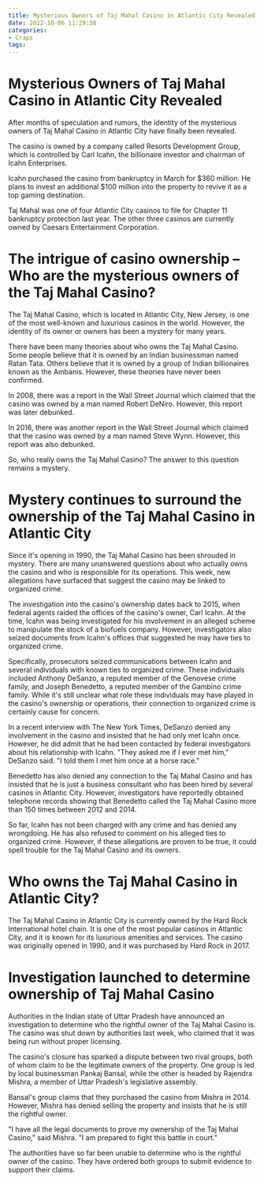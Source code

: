 ```yaml
---
title: Mysterious Owners of Taj Mahal Casino in Atlantic City Revealed 
date: 2022-10-06 11:29:58
categories:
- Craps
tags:
---
```



#  Mysterious Owners of Taj Mahal Casino in Atlantic City Revealed 

After months of speculation and rumors, the identity of the mysterious owners of Taj Mahal Casino in Atlantic City have finally been revealed.

The casino is owned by a company called Resorts Development Group, which is controlled by Carl Icahn, the billionaire investor and chairman of Icahn Enterprises.

Icahn purchased the casino from bankruptcy in March for $360 million. He plans to invest an additional $100 million into the property to revive it as a top gaming destination.

Taj Mahal was one of four Atlantic City casinos to file for Chapter 11 bankruptcy protection last year. The other three casinos are currently owned by Caesars Entertainment Corporation.

#  The intrigue of casino ownership –Who are the mysterious owners of the Taj Mahal Casino? 

The Taj Mahal Casino, which is located in Atlantic City, New Jersey, is one of the most well-known and luxurious casinos in the world. However, the identity of its owner or owners has been a mystery for many years.

There have been many theories about who owns the Taj Mahal Casino. Some people believe that it is owned by an Indian businessman named Ratan Tata. Others believe that it is owned by a group of Indian billionaires known as the Ambanis. However, these theories have never been confirmed.

In 2008, there was a report in the Wall Street Journal which claimed that the casino was owned by a man named Robert DeNiro. However, this report was later debunked.

In 2016, there was another report in the Wall Street Journal which claimed that the casino was owned by a man named Steve Wynn. However, this report was also debunked.

So, who really owns the Taj Mahal Casino? The answer to this question remains a mystery.

#  Mystery continues to surround the ownership of the Taj Mahal Casino in Atlantic City 

Since it's opening in 1990, the Taj Mahal Casino has been shrouded in mystery. There are many unanswered questions about who actually owns the casino and who is responsible for its operations. This week, new allegations have surfaced that suggest the casino may be linked to organized crime.

The investigation into the casino's ownership dates back to 2015, when federal agents raided the offices of the casino's owner, Carl Icahn. At the time, Icahn was being investigated for his involvement in an alleged scheme to manipulate the stock of a biofuels company. However, investigators also seized documents from Icahn's offices that suggested he may have ties to organized crime.

Specifically, prosecutors seized communications between Icahn and several individuals with known ties to organized crime. These individuals included Anthony DeSanzo, a reputed member of the Genovese crime family, and Joseph Benedetto, a reputed member of the Gambino crime family. While it's still unclear what role these individuals may have played in the casino's ownership or operations, their connection to organized crime is certainly cause for concern.

In a recent interview with The New York Times, DeSanzo denied any involvement in the casino and insisted that he had only met Icahn once. However, he did admit that he had been contacted by federal investigators about his relationship with Icahn. "They asked me if I ever met him," DeSanzo said. "I told them I met him once at a horse race."

Benedetto has also denied any connection to the Taj Mahal Casino and has insisted that he is just a business consultant who has been hired by several casinos in Atlantic City. However, investigators have reportedly obtained telephone records showing that Benedetto called the Taj Mahal Casino more than 150 times between 2012 and 2014.

So far, Icahn has not been charged with any crime and has denied any wrongdoing. He has also refused to comment on his alleged ties to organized crime. However, if these allegations are proven to be true, it could spell trouble for the Taj Mahal Casino and its owners.

#  Who owns the Taj Mahal Casino in Atlantic City? 

The Taj Mahal Casino in Atlantic City is currently owned by the Hard Rock International hotel chain. It is one of the most popular casinos in Atlantic City, and it is known for its luxurious amenities and services. The casino was originally opened in 1990, and it was purchased by Hard Rock in 2017.

#  Investigation launched to determine ownership of Taj Mahal Casino

Authorities in the Indian state of Uttar Pradesh have announced an investigation to determine who the rightful owner of the Taj Mahal Casino is. The casino was shut down by authorities last week, who claimed that it was being run without proper licensing.

The casino's closure has sparked a dispute between two rival groups, both of whom claim to be the legitimate owners of the property. One group is led by local businessman Pankaj Bansal, while the other is headed by Rajendra Mishra, a member of Uttar Pradesh's legislative assembly.

Bansal's group claims that they purchased the casino from Mishra in 2014. However, Mishra has denied selling the property and insists that he is still the rightful owner.

"I have all the legal documents to prove my ownership of the Taj Mahal Casino," said Mishra. "I am prepared to fight this battle in court."

The authorities have so far been unable to determine who is the rightful owner of the casino. They have ordered both groups to submit evidence to support their claims.